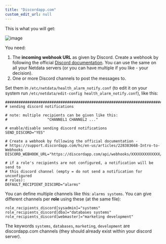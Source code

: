 ```yaml
---
title: "Discordapp.com"
custom_edit_url: null
---
```




This is what you will get:

![image](https://cloud.githubusercontent.com/assets/7321975/22215935/b49ede7e-e162-11e6-98d0-ae8541e6b92e.png)

You need:

1.  The **incoming webhook URL** as given by Discord. Create a webhook by following the official [Discord documentation](https://support.discordapp.com/hc/en-us/articles/228383668-Intro-to-Webhooks). You can use the same on all your Netdata servers (or you can have multiple if you like - your decision).
2.  One or more Discord channels to post the messages to.

Set them in `/etc/netdata/health_alarm_notify.conf` (to edit it on your system run `/etc/netdata/edit-config health_alarm_notify.conf`), like this:

```
###############################################################################
# sending discord notifications

# note: multiple recipients can be given like this:
#                  "CHANNEL1 CHANNEL2 ..."

# enable/disable sending discord notifications
SEND_DISCORD="YES"

# Create a webhook by following the official documentation -
# https://support.discordapp.com/hc/en-us/articles/228383668-Intro-to-Webhooks
DISCORD_WEBHOOK_URL="https://discordapp.com/api/webhooks/XXXXXXXXXXXXX/XXXXXXXXXXXXXXXXXXXXXXXXXXXXXX"

# if a role's recipients are not configured, a notification will be send to
# this discord channel (empty = do not send a notification for unconfigured
# roles):
DEFAULT_RECIPIENT_DISCORD="alarms"
```

You can define multiple channels like this: `alarms systems`.
You can give different channels per **role** using these (at the same file):

```
role_recipients_discord[sysadmin]="systems"
role_recipients_discord[dba]="databases systems"
role_recipients_discord[webmaster]="marketing development"
```

The keywords `systems`, `databases`, `marketing`, `development` are discordapp.com channels (they should already exist within your discord server).


